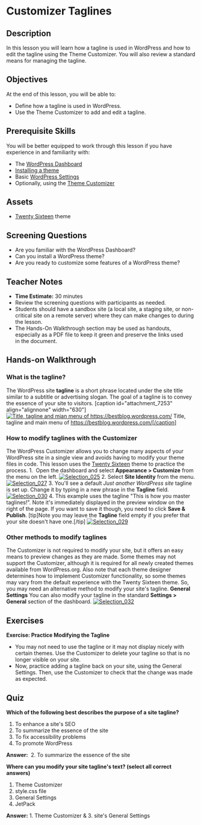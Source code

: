 # Customizer Taglines

## Description

In this lesson you will learn how a tagline is used in WordPress and how to edit the tagline using the Theme Customizer. You will also review a standard means for managing the tagline.

## Objectives

At the end of this lesson, you will be able to:

*   Define how a tagline is used in WordPress.
*   Use the Theme Customizer to add and edit a tagline.

## Prerequisite Skills

You will be better equipped to work through this lesson if you have experience in and familiarity with:

*   The [WordPress Dashboard](https://make.wordpress.org/training/handbook/user-lessons/overview-of-the-dashboard/)
*   [Installing a theme](https://make.wordpress.org/training/handbook/user-lessons/choosing-and-installing-a-theme/)
*   Basic [WordPress Settings](https://make.wordpress.org/training/handbook/user-lessons/settings/)
*   Optionally, using the [Theme Customizer](https://make.wordpress.org/training/handbook/user-lessons/theme-customizer/)

## Assets

*   [Twenty Sixteen](https://wordpress.org/themes/twentysixteen/) theme

## Screening Questions

*   Are you familiar with the WordPress Dashboard?
*   Can you install a WordPress theme?
*   Are you ready to customize some features of a WordPress theme?

## Teacher Notes

*   **Time Estimate:** 30 minutes
*   Review the screening questions with participants as needed.
*   Students should have a sandbox site (a local site, a staging site, or non-critical site on a remote server) where they can make changes to during the lesson.
*   The Hands-On Walkthrough section may be used as handouts, especially as a PDF file to keep it green and preserve the links used in the document.

## Hands-on Walkthrough

### What is the tagline?

The WordPress site **tagline** is a short phrase located under the site title similar to a subtitle or advertising slogan. The goal of a tagline is to convey the essence of your site to visitors. [caption id="attachment_7253" align="alignnone" width="630"][![Title, tagline and mian menu of https://bestblog.wordpress.com/ ](https://make.wordpress.org/training/files/2016/08/Selection_024.png)](https://make.wordpress.org/training/files/2016/08/Selection_024.png) Title, tagline and main menu of https://bestblog.wordpress.com/[/caption]

### How to modify taglines with the Customizer

The WordPress Customizer allows you to change many aspects of your WordPress site in a single view and avoids having to modify your theme files in code. This lesson uses the [Twenty Sixteen](https://wordpress.org/themes/twentysixteen/) theme to practice the process. 1\.  Open the dashboard and select **Appearance > Customize** from the menu on the left. [![Selection_025](https://make.wordpress.org/training/files/2016/08/Selection_025.png)](https://make.wordpress.org/training/files/2016/08/Selection_025.png) 2\. Select **Site Identity** from the menu. [![Selection_027](https://make.wordpress.org/training/files/2016/08/Selection_027.png)](https://make.wordpress.org/training/files/2016/08/Selection_027.png) 3\. You'll see a default _Just another WordPress_ _site_ tagline is set up. Change it by typing in a new phrase in the **Tagline** field. [![Selection_030](https://make.wordpress.org/training/files/2016/08/Selection_030.png)](https://make.wordpress.org/training/files/2016/08/Selection_030.png) 4\. This example uses the tagline "This is how you master taglines!". Note it's immediately displayed in the preview window on the right of the page. If you want to save it though, you need to click **Save & Publish**. [tip]Note you may leave the **Tagline** field empty if you prefer that your site doesn't have one.[/tip] [![Selection_029](https://make.wordpress.org/training/files/2016/08/Selection_029.png)](https://make.wordpress.org/training/files/2016/08/Selection_029.png)

### Other methods to modify taglines

The Customizer is not required to modify your site, but it offers an easy means to preview changes as they are made. Some themes may not support the Customizer, although it is required for all newly created themes available from WordPress.org. Also note that each theme designer determines how to implement Customizer functionality, so some themes may vary from the default experience with the Twenty Sixteen theme. So, you may need an alternative method to modify your site's tagline. **General Settings** You can also modify your tagline in the standard **Settings > General** section of the dashboard. [![Selection_032](https://make.wordpress.org/training/files/2016/08/Selection_032.png)](https://make.wordpress.org/training/files/2016/08/Selection_032.png)

## Exercises

**Exercise: Practice Modifying the Tagline**

*   You may not need to use the tagline or it may not display nicely with certain themes. Use the Customizer to delete your tagline so that is no longer visible on your site.
*   Now, practice adding a tagline back on your site, using the General Settings. Then, use the Customizer to check that the change was made as expected.

## Quiz

**Which of the following best describes the purpose of a site tagline?**

1.  To enhance a site's SEO
2.  To summarize the essence of the site
3.  To fix accessibility problems
4.  To promote WordPress

**Answer:**  2. To summarize the essence of the site

**Where can you modify your site tagline's text? (select all correct answers)**

1.  Theme Customizer
2.  style.css file
3.  General Settings
4.  JetPack

**Answer:** 1. Theme Customizer & 3. site's General Settings
